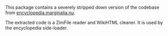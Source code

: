 This package contains a severely stripped down version of the codebase from
[encyclopedia.marginalia.nu](https://encyclopedia.marginalia.nu/).  

The extracted code is a ZimFile reader and WikiHTML cleaner.  It is used by the
encyclopedia side-loader.